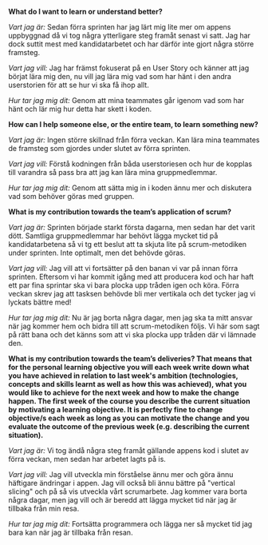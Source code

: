**What do I want to learn or understand better?**

*Vart jag är:*
Sedan förra sprinten har jag lärt mig lite mer om appens uppbyggnad då vi tog några ytterligare steg framåt senast vi satt. Jag har dock suttit mest med kandidatarbetet och har därför inte gjort några större framsteg.

*Vart jag vill:*
Jag har främst fokuserat på en User Story och känner att jag börjat lära mig den, nu vill jag lära mig vad som har hänt i den andra userstorien för att se hur vi ska få ihop allt.

*Hur tar jag mig dit:*
Genom att mina teammates går igenom vad som har hänt och lär mig hur detta har skett i koden.


**How can I help someone else, or the entire team, to learn something new?**

*Vart jag är:*
Ingen större skillnad från förra veckan. Kan lära mina teammates de framsteg som gjordes under slutet av förra sprinten.

*Vart jag vill:*
Förstå kodningen från båda userstoriesen och hur de kopplas till varandra så pass bra att jag kan lära mina gruppmedlemmar.

*Hur tar jag mig dit:*
Genom att sätta mig in i koden ännu mer och diskutera vad som behöver göras med gruppen.


**What is my contribution towards the team’s application of scrum?**

*Vart jag är:*
Sprinten började starkt första dagarna, men sedan har det varit dött. Samtliga gruppmedlemmar har behövt lägga mycket tid på kandidatarbetena så vi tg ett beslut att ta skjuta lite på scrum-metodiken under sprinten. Inte optimalt, men det behövde göras.

*Vart jag vill:*
Jag vill att vi fortsätter på den banan vi var på innan förra sprinten. Eftersom vi har kommit igång med att producera kod och har haft ett par fina sprintar ska vi bara plocka upp tråden igen och köra. Förra veckan skrev jag att tasksen behövde bli mer vertikala och det tycker jag vi lyckats bättre med!

*Hur tar jag mig dit:*
Nu är jag borta några dagar, men jag ska ta mitt ansvar när jag kommer hem och bidra till att scrum-metodiken följs. Vi här som sagt på rätt bana och det känns som att vi ska plocka upp tråden där vi lämnade den.


**What is my contribution towards the team’s deliveries? That means that for the personal learning objective you will each week write down what you have achieved in relation to last week's ambition (technologies, concepts and skills learnt as well as how this was achieved), what you would like to achieve for the next week and how to make the change happen. The first week of the course you describe the current situation by motivating a learning objective. It is perfectly fine to change objective/s each week as long as you can motivate the change and you evaluate the outcome of the previous week (e.g. describing the current situation).**

*Vart jag är:*
Vi tog ändå några steg framåt gällande appens kod i slutet av förra veckan, men sedan har arbetet lagts på is. 

*Vart jag vill:*
Jag vill utveckla min förståelse ännu mer och göra ännu häftigare ändringar i appen. Jag vill också bli ännu bättre på "vertical slicing" och på så vis utveckla vårt scrumarbete. Jag kommer vara borta några dagar, men jag vill och är beredd att lägga mycket tid när jag är tillbaka från min resa.

*Hur tar jag mig dit:*
Fortsätta programmera och lägga ner så mycket tid jag bara kan när jag är tillbaka från resan.


